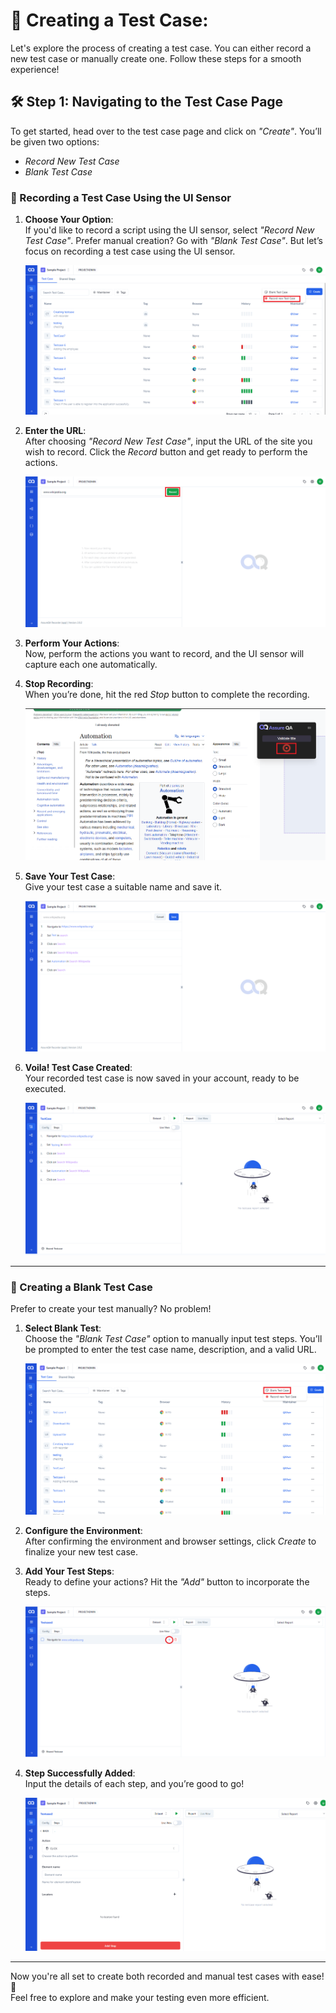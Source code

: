 # 🚀 Creating a Test Case: 

Let's explore the process of creating a test case. You can either record a new test case or manually create one. Follow these steps for a smooth experience!

## 🛠️ Step 1: Navigating to the Test Case Page

To get started, head over to the test case page and click on *"Create"*. You’ll be given two options:
- *Record New Test Case*
- *Blank Test Case*

### 🎥 Recording a Test Case Using the UI Sensor

1. **Choose Your Option**:  
   If you'd like to record a script using the UI sensor, select *"Record New Test Case"*. Prefer manual creation? Go with *"Blank Test Case"*. But let’s focus on recording a test case using the UI sensor.

   ![Recording UI sensor](./TestcaseImages/tt_1.png)

2. **Enter the URL**:  
   After choosing *"Record New Test Case"*, input the URL of the site you wish to record. Click the *Record* button and get ready to perform the actions.

   ![Click the record button](./TestcaseImages/2.Click%20the%20record%20button.png)

3. **Perform Your Actions**:  
   Now, perform the actions you want to record, and the UI sensor will capture each one automatically.

4. **Stop Recording**:  
   When you’re done, hit the red *Stop* button to complete the recording.

   ![Stop recording](./TestcaseImages/3.Recording%20Stop%20Button.png)

5. **Save Your Test Case**:  
   Give your test case a suitable name and save it.

   ![Save test case](./TestcaseImages/4.Click%20Save%20after%20recording.png)

6. **Voila! Test Case Created**:  
   Your recorded test case is now saved in your account, ready to be executed.

   ![Test case created](./TestcaseImages/5.Created%20Test%20Case.png)

---

### 📝 Creating a Blank Test Case

Prefer to create your test manually? No problem!

1. **Select Blank Test**:  
   Choose the *"Blank Test Case"* option to manually input test steps. You’ll be prompted to enter the test case name, description, and a valid URL.

   ![Creating Blank Test Case](/images/tc_b.png)

2. **Configure the Environment**:  
   After confirming the environment and browser settings, click *Create* to finalize your new test case.

3. **Add Your Test Steps**:  
   Ready to define your actions? Hit the *"Add"* button to incorporate the steps.

   ![Add test step](./TestcaseImages/8.Add%20new%20test%20step%20in%20TC.png)

4. **Step Successfully Added**:  
   Input the details of each step, and you’re good to go!

   ![Step details](./TestcaseImages/9.Add%20details%20to%20new%20step.png)

---

Now you're all set to create both recorded and manual test cases with ease! 🎉  
Feel free to explore and make your testing even more efficient.
